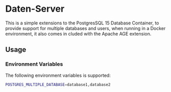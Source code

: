 # Daten-Server

This is a simple extensions to the PostgresSQL 15 Database Container, to provide support
for multiple databases and users, when running in a Docker environment, it also comes in
cluded with the Apache AGE extension.

## Usage

### Environment Variables

The following environment variables is supported:

```bash
POSTGRES_MULTIPLE_DATABASE=database1,database2
```